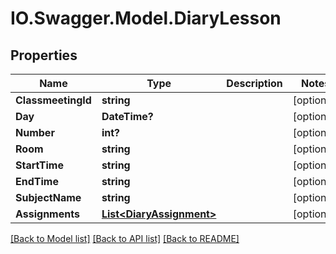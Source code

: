 # IO.Swagger.Model.DiaryLesson
## Properties

Name | Type | Description | Notes
------------ | ------------- | ------------- | -------------
**ClassmeetingId** | **string** |  | [optional] 
**Day** | **DateTime?** |  | [optional] 
**Number** | **int?** |  | [optional] 
**Room** | **string** |  | [optional] 
**StartTime** | **string** |  | [optional] 
**EndTime** | **string** |  | [optional] 
**SubjectName** | **string** |  | [optional] 
**Assignments** | [**List&lt;DiaryAssignment&gt;**](DiaryAssignment.md) |  | [optional] 

[[Back to Model list]](../README.md#documentation-for-models) [[Back to API list]](../README.md#documentation-for-api-endpoints) [[Back to README]](../README.md)

